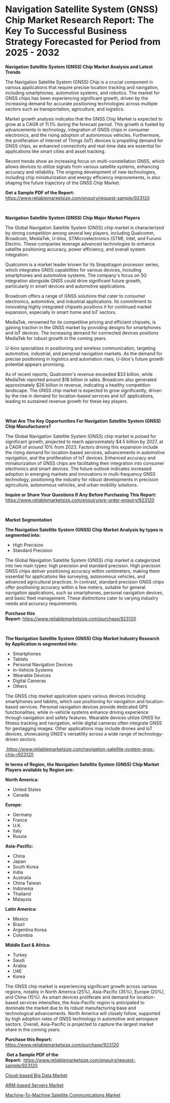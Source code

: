 <p><h1>Navigation Satellite System (GNSS) Chip Market Research Report: The Key To Successful Business Strategy Forecasted for Period from 2025 - 2032</h1></p><p><strong>Navigation Satellite System (GNSS) Chip Market Analysis and Latest Trends</strong></p>
<p><p>The Navigation Satellite System (GNSS) Chip is a crucial component in various applications that require precise location tracking and navigation, including smartphones, automotive systems, and robotics. The market for GNSS chips has been experiencing significant growth, driven by the increasing demand for accurate positioning technologies across multiple sectors such as transportation, agriculture, and logistics.</p><p>Market growth analysis indicates that the GNSS Chip Market is expected to grow at a CAGR of 11.1% during the forecast period. This growth is fueled by advancements in technology, integration of GNSS chips in consumer electronics, and the rising adoption of autonomous vehicles. Furthermore, the proliferation of Internet of Things (IoT) devices is propelling demand for GNSS chips, as enhanced connectivity and real-time data are essential for applications like smart cities and asset tracking.</p><p>Recent trends show an increasing focus on multi-constellation GNSS, which allows devices to utilize signals from various satellite systems, enhancing accuracy and reliability. The ongoing development of new technologies, including chip miniaturization and energy efficiency improvements, is also shaping the future trajectory of the GNSS Chip Market.</p></p>
<p><strong>Get a Sample PDF of the Report:&nbsp;</strong> <a href="https://www.reliablemarketsize.com/enquiry/request-sample/923120?utm_campaign=1103&utm_medium=2&utm_source=Github&utm_content=ia&utm_term=08042025&utm_id=navigation-satellite-system-gnss-chip">https://www.reliablemarketsize.com/enquiry/request-sample/923120</a></p>
<p>&nbsp;</p>
<p><strong>Navigation Satellite System (GNSS) Chip Major Market Players</strong></p>
<p><p>The Global Navigation Satellite System (GNSS) chip market is characterized by strong competition among several key players, including Qualcomm, Broadcom, MediaTek, U-blox, STMicroelectronics (STM), Intel, and Furuno Electric. These companies leverage advanced technologies to enhance satellite positioning accuracy, power efficiency, and overall system integration.</p><p>Qualcomm is a market leader known for its Snapdragon processor series, which integrates GNSS capabilities for various devices, including smartphones and automotive systems. The company's focus on 5G integration alongside GNSS could drive significant future growth, particularly in smart devices and automotive applications.</p><p>Broadcom offers a range of GNSS solutions that cater to consumer electronics, automotive, and industrial applications. Its commitment to innovating highly integrated chipsets positions it for continued market expansion, especially in smart home and IoT sectors.</p><p>MediaTek, renowned for its competitive pricing and efficient chipsets, is gaining traction in the GNSS market by providing designs for smartphones and IoT devices. The increasing demand for connected devices positions MediaTek for robust growth in the coming years.</p><p>U-blox specializes in positioning and wireless communication, targeting automotive, industrial, and personal navigation markets. As the demand for precise positioning in logistics and automation rises, U-blox's future growth potential appears promising.</p><p>As of recent reports, Qualcomm's revenue exceeded $33 billion, while MediaTek reported around $18 billion in sales. Broadcom also generated approximately $26 billion in revenue, indicating a healthy competition landscape. The GNSS chip market is expected to grow significantly, driven by the rise in demand for location-based services and IoT applications, leading to sustained revenue growth for these key players.</p></p>
<p>&nbsp;</p>
<p><strong>What Are The Key Opportunities For Navigation Satellite System (GNSS) Chip Manufacturers?</strong></p>
<p><p>The Global Navigation Satellite System (GNSS) chip market is poised for significant growth, projected to reach approximately $4.5 billion by 2027, at a CAGR of around 10% from 2023. Factors driving this expansion include the rising demand for location-based services, advancements in automotive navigation, and the proliferation of IoT devices. Enhanced accuracy and miniaturization of GNSS chips are facilitating their integration into consumer electronics and smart devices. The future outlook indicates increased adoption in emerging markets and innovations in multi-frequency GNSS technology, positioning the industry for robust developments in precision agriculture, autonomous vehicles, and urban mobility solutions.</p></p>
<p><strong>Inquire or Share Your Questions If Any Before Purchasing This Report:</strong> <a href="https://www.reliablemarketsize.com/enquiry/pre-order-enquiry/923120?utm_campaign=1103&utm_medium=2&utm_source=Github&utm_content=ia&utm_term=08042025&utm_id=navigation-satellite-system-gnss-chip">https://www.reliablemarketsize.com/enquiry/pre-order-enquiry/923120</a></p>
<p>&nbsp;</p>
<p><strong>Market Segmentation</strong></p>
<p><strong>The Navigation Satellite System (GNSS) Chip Market Analysis by types is segmented into:</strong></p>
<p><ul><li>High Precision</li><li>Standard Precision</li></ul></p>
<p><p>The Global Navigation Satellite System (GNSS) chip market is categorized into two main types: high precision and standard precision. High precision GNSS chips deliver positioning accuracy within centimeters, making them essential for applications like surveying, autonomous vehicles, and advanced agricultural practices. In contrast, standard precision GNSS chips offer positioning accuracy within a few meters, suitable for general navigation applications, such as smartphones, personal navigation devices, and basic fleet management. These distinctions cater to varying industry needs and accuracy requirements.</p></p>
<p><strong>Purchase this Report:&nbsp;</strong><a href="https://www.reliablemarketsize.com/purchase/923120?utm_campaign=1103&utm_medium=2&utm_source=Github&utm_content=ia&utm_term=08042025&utm_id=navigation-satellite-system-gnss-chip">https://www.reliablemarketsize.com/purchase/923120</a></p>
<p>&nbsp;</p>
<p><strong>The Navigation Satellite System (GNSS) Chip Market Industry Research by Application is segmented into:</strong></p>
<p><ul><li>Smartphones</li><li>Tablets</li><li>Personal Navigation Devices</li><li>In-Vehicle Systems</li><li>Wearable Devices</li><li>Digital Cameras</li><li>Others</li></ul></p>
<p><p>The GNSS chip market application spans various devices including smartphones and tablets, which use positioning for navigation and location-based services. Personal navigation devices provide dedicated GPS functionalities, while in-vehicle systems enhance driving experience through navigation and safety features. Wearable devices utilize GNSS for fitness tracking and navigation, while digital cameras often integrate GNSS for geotagging images. Other applications may include drones and IoT devices, showcasing GNSS's versatility across a wide range of technology-driven sectors.</p></p>
<p><a href="https://www.reliablemarketsize.com/navigation-satellite-system-gnss-chip-r923120?utm_campaign=1103&utm_medium=2&utm_source=Github&utm_content=ia&utm_term=08042025&utm_id=navigation-satellite-system-gnss-chip">&nbsp;https://www.reliablemarketsize.com/navigation-satellite-system-gnss-chip-r923120</a></p>
<p><strong>In terms of Region, the Navigation Satellite System (GNSS) Chip Market Players available by Region are:</strong></p>
<p>
    <p> <strong> North America: </strong>
        <ul>
            <li>United States</li>
            <li>Canada</li>
        </ul>
        </p> 
    <p> <strong> Europe: </strong>
        <ul>
            <li>Germany</li>
            <li>France</li>
            <li>U.K.</li>
            <li>Italy</li>
            <li>Russia</li>
        </ul>
        </p> 
    <p> <strong> Asia-Pacific: </strong>
        <ul>
            <li>China</li>
            <li>Japan</li>
            <li>South Korea</li>
            <li>India</li>
            <li>Australia</li>
            <li>China Taiwan</li>
            <li>Indonesia</li>
            <li>Thailand</li>
            <li>Malaysia</li>
        </ul>
        </p> 
    <p> <strong> Latin America: </strong>
        <ul>
            <li>Mexico</li>
            <li>Brazil</li>
            <li>Argentina Korea</li>
            <li>Colombia</li>
        </ul>
        </p> 
    <p> <strong> Middle East & Africa: </strong>
        <ul>
            <li>Turkey</li>
            <li>Saudi</li>
            <li>Arabia</li>
            <li>UAE</li>
            <li>Korea</li>
        </ul>
    </p>
    </p>
<p><p>The GNSS chip market is experiencing significant growth across various regions, notably in North America (25%), Asia-Pacific (35%), Europe (20%), and China (15%). As smart devices proliferate and demand for location-based services intensifies, the Asia-Pacific region is anticipated to dominate the market due to its robust manufacturing base and technological advancements. North America will closely follow, supported by high adoption rates of GNSS technology in automotive and aerospace sectors. Overall, Asia-Pacific is projected to capture the largest market share in the coming years.</p></p>
<p><strong>Purchase this Report: </strong><a href="https://www.reliablemarketsize.com/purchase/923120?utm_campaign=1103&utm_medium=2&utm_source=Github&utm_content=ia&utm_term=08042025&utm_id=navigation-satellite-system-gnss-chip">https://www.reliablemarketsize.com/purchase/923120</a></p>
<p>&nbsp;<strong>Get a Sample PDF of the Report:&nbsp;&nbsp;</strong><a href="https://www.reliablemarketsize.com/enquiry/request-sample/923120?utm_campaign=1103&utm_medium=2&utm_source=Github&utm_content=ia&utm_term=08042025&utm_id=navigation-satellite-system-gnss-chip">https://www.reliablemarketsize.com/enquiry/request-sample/923120</a></p>
<p><strong></strong></p>
<p><p><a href="https://github.com/auriashetzxj/Market-Research-Report-List-1/blob/main/cloud-based-big-data-market.md?utm_campaign=1103&utm_medium=2&utm_source=Github&utm_content=ia&utm_term=08042025&utm_id=navigation-satellite-system-gnss-chip">Cloud-based Big Data Market</a></p><p><a href="https://github.com/wycheelwayeu/Market-Research-Report-List-1/blob/main/arm-based-servers-market.md?utm_campaign=1103&utm_medium=2&utm_source=Github&utm_content=ia&utm_term=08042025&utm_id=navigation-satellite-system-gnss-chip">ARM-based Servers Market</a></p><p><a href="https://github.com/gdfhhhj/Market-Research-Report-List-7/blob/main/machine-to-machine-satellite-communications-market.md?utm_campaign=1103&utm_medium=2&utm_source=Github&utm_content=ia&utm_term=08042025&utm_id=navigation-satellite-system-gnss-chip">Machine-To-Machine Satellite Communications Market</a></p></p>